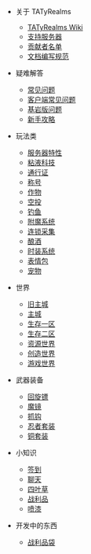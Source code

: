 * 关于 TATyRealms
    * [TATyRealms Wiki](README.md)
    * [支持服务器](donate.md)
	* [贡献者名单](contribute.md)
	* [文档编写规范](norm.md)

* 疑难解答
    * [常见问题](/Help/help.md)
    * [客户端常见问题](/Help/client.md)
    * [基岩版问题](/Help/BEHELP.md)
    * [新手攻略](/Help/strategy.md)
		
* 玩法类
	* [服务器特性](Play/peculiarity/README)
	* [粘液科技](/Play/Slimefun/Slimefun)
	* [通行证](/Play/battlepass/README)
	* [称号](/Play/NameTag/README)
	* [作物](/Play/Corps/README)
	* [空投](/Play/CrazyEnvoys/README)
	* [钓鱼](/Play/fishing/README)
	* [附魔系统](/Play/enchants/README.md)
	* [连锁采集](/Play/veinminer/veinminer)
	* [酿酒](/Play/Brewery/HowPlay)
	* [时装系统](/Play/CosPlay/README)
	* [表情包](/Play/emoji/README)
	* [宠物](/Play/mcpets/README)
	
* 世界
	* [旧主城](/World/old_spawn)
	* [主城](/World/spawn)
	* [生存一区](/World/otd_doungeon)
	* [生存二区](/World/world)
	* [资源世界](/World/world_terra)
	* [创造世界](/World/world_creative)
	* [游戏世界](/World/Arcade)

* 武器装备
	* [回旋镖](/equi/boomerang/README)
	* [魔镜](equi/mirror/README)
	* [抓钩](equi/grapnel/README.md)
	* [忍者套装](/equi/ninja/README)
	* [铜套装](/equi/copper/README.md)

* 小知识
	* [签到](/tips/signin/README)
	* [聊天](/tisp/chat/README)
	* [四叶草](/tips/four_leaf_clover/README.md)
	* [战利品](tips/loot_bag/README.md)
	* [喷漆](/tips/Sprays/README)


* 开发中的东西
	* [战利品袋](/tips/loot_bag/README.md)